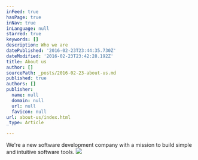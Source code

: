 ```yaml
---
inFeed: true
hasPage: true
inNav: true
inLanguage: null
starred: true
keywords: []
description: Who we are
datePublished: '2016-02-23T23:44:35.730Z'
dateModified: '2016-02-23T23:42:28.192Z'
title: About us
author: []
sourcePath: _posts/2016-02-23-about-us.md
published: true
authors: []
publisher:
  name: null
  domain: null
  url: null
  favicon: null
url: about-us/index.html
_type: Article

---
```

We're  a new software development company with a mission to build simple and intuitive software tools.
![](https://the-grid-user-content.s3-us-west-2.amazonaws.com/194c55cd-c410-4c59-93f2-61bfb0ba4d7b.png)